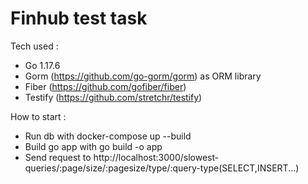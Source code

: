# Finhub test task

Tech used :
- Go 1.17.6
- Gorm (https://github.com/go-gorm/gorm) as ORM library 
- Fiber (https://github.com/gofiber/fiber)
- Testify (https://github.com/stretchr/testify)

How to start :

- Run db with docker-compose up --build
- Build go app with go build -o app
- Send request to http://localhost:3000/slowest-queries/:page/size/:pagesize/type/:query-type(SELECT,INSERT...)
